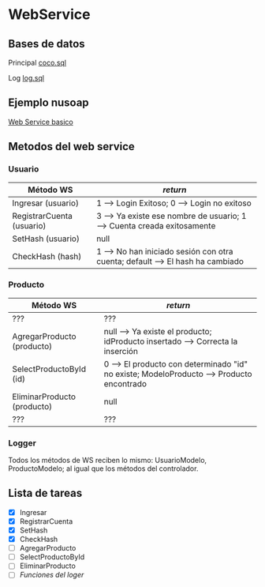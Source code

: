 # WebService

## Bases de datos
Principal [coco.sql](https://drive.google.com/open?id=11EXlMvpmJjTeV7DNMLtmibzNauLNmgTF)

Log [log.sql](https://drive.google.com/open?id=16RlMzFRVcaMpxuj1MKrWunqDdxp58sOh)


## Ejemplo nusoap
[Web Service basico](http://www.qualityinfosolutions.com/servicio-web-basico-con-nusoap-php/)

## Metodos del web service

### Usuario

Método WS | _return_
----------- | ------------
Ingresar (usuario) | 1 --> Login Exitoso; 0 --> Login no exitoso
RegistrarCuenta (usuario) | 3 --> Ya existe ese nombre de usuario; 1 --> Cuenta creada exitosamente
SetHash (usuario) | null
CheckHash (hash) | 1 --> No han iniciado sesión con otra cuenta; default --> El hash ha cambiado

### Producto

Método WS | _return_
----------- | ------------
??? | ???
AgregarProducto (producto) | null --> Ya existe el producto; idProducto insertado --> Correcta la inserción
SelectProductoById (id) | 0 --> El producto con determinado "id" no existe; ModeloProducto --> Producto encontrado
EliminarProducto (producto) | null
??? | ???

### Logger
Todos los métodos de WS reciben lo mismo: UsuarioModelo, ProductoModelo; al igual que los métodos del controlador.


## Lista de tareas
- [X] Ingresar
- [X] RegistrarCuenta
- [X] SetHash
- [X] CheckHash
- [ ] AgregarProducto
- [ ] SelectProductoById
- [ ] EliminarProducto
- [ ] _Funciones del loger_
